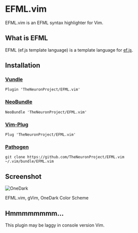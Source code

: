 # EFML.vim

EFML.vim is an EFML syntax highlighter for Vim.

## What is EFML

EFML (ef.js template language) is a template language for [ef.js](https://ef.js.org/).

## Installation

### [Vundle](https://github.com/VundleVim/Vundle.vim)

```viml
Plugin 'TheNeuronProject/EFML.vim'
```

### [NeoBundle](https://github.com/Shougo/neobundle.vim)

```viml
NeoBundle 'TheNeuronProject/EFML.vim'
```

### [Vim-Plug](https://github.com/junegunn/vim-plug)

```viml
Plug 'TheNeuronProject/EFML.vim'
```

### [Pathogen](https://github.com/tpope/vim-pathogen)

```shell
git clone https://github.com/TheNeuronProject/EFML.vim ~/.vim/bundle/EFML.vim
```

## Screenshot

![OneDark](https://i.loli.net/2018/07/02/5b3a120066865.png)

EFML.vim, gVim, OneDark Color Scheme

## Hmmmmmmmm...

This plugin may be laggy in console version Vim.
